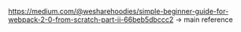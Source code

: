https://medium.com/@wesharehoodies/simple-beginner-guide-for-webpack-2-0-from-scratch-part-ii-66beb5dbccc2 -> main reference
